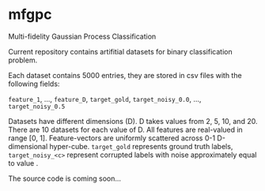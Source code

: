 # mfgpc
Multi-fidelity Gaussian Process Classification

Current repository contains artifitial datasets for binary classification problem. 

Each dataset contains 5000 entries, they are stored in csv files with the following fields:

`feature_1`, ..., `feature_D`, `target_gold`, `target_noisy_0.0`, ..., `target_noisy_0.5`

Datasets have different dimensions (D).
D takes values from 2, 5, 10, and 20. 
There are 10 datasets for each value of D.
All features are real-valued in range [0, 1]. 
Feature-vectors are uniformly scattered across 0-1 D-dimensional hyper-cube.
`target_gold` represents ground truth labels,
`target_noisy_<c>` represent corrupted labels with noise approximately equal to value <c>.

The source code is coming soon... 
